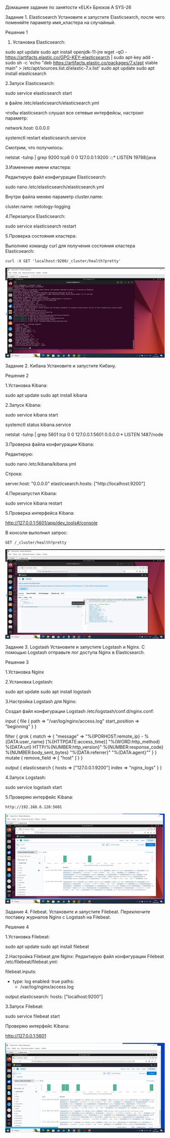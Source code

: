 Домашнее задание по занятости «ELK» Брюхов А SYS-26

Задание 1. Elasticsearch
Установите и запустите Elasticsearch, после чего поменяйте параметр имя_кластера на случайный.

Решение 1

1. Установка Elasticsearch:

sudo apt update
sudo apt install openjdk-11-jre
wget -qO - https://artifacts.elastic.co/GPG-KEY-elasticsearch | sudo apt-key add -
sudo sh -c 'echo "deb https://artifacts.elastic.co/packages/7.x/apt stable main" > /etc/apt/sources.list.d/elastic-7.x.list'
sudo apt update
sudo apt install elasticsearch

2.Запуск Elasticsearch:

sudo service elasticsearch start

в файле /etc/elasticsearch/elasticsearch.yml

чтобы elasticsearch слушал все сетевые интерфейсы, настроил параметр:

network.host: 0.0.0.0

systemctl restart elasticsearch.service

Смотрим, что получилось:

netstat -tulnp | grep 9200
tcp6       0      0 127.0.0.1:9200          :::*                    LISTEN      19788/java

3.Изменение имени кластера:

Редактирую файл конфигурации Elasticsearch:

sudo nano /etc/elasticsearch/elasticsearch.yml

Внутри файла меняю параметр cluster.name:

cluster.name: netology-logging

4.Перезапуск Elasticsearch:

sudo service elasticsearch restart

5.Проверка состояния кластера:

Выполняю команду curl для получения состояния кластера Elasticsearch:

    curl -X GET 'localhost:9200/_cluster/health?pretty'

![Задание 1](Решение1.png)

Задание 2. Кибана
Установите и запустите Кибану.

Решение 2

1.Установка Kibana:

sudo apt update
sudo apt install kibana

2.Запуск Kibana:

sudo service kibana start

systemctl status kibana.service

netstat -tulnp | grep 5601
tcp        0      0 127.0.0.1:5601          0.0.0.0:*               LISTEN      1487/node

3.Проверка файла конфигурации Kibana:

Редактирую:

sudo nano /etc/kibana/kibana.yml

Строка:

server.host: "0.0.0.0"
elasticsearch.hosts: ["http://localhost:9200"]

4.Перезапустил Kibana:

sudo service kibana restart

5.Проверка интерфейса Kibana:

http://127.0.0.1:5601/app/dev_tools#/console

В консоли выполнил запрос:

    GET /_cluster/health?pretty

![Задание 2](Решение2.png)

Задание 3. Logstash
Установите и запустите Logstash и Nginx. С помощью Logstash отправьте лог доступа Nginx в Elasticsearch.

Решение 3

1.Установка Nginx

2.Установка Logstash:

sudo apt update
sudo apt install logstash

3.Настройка Logstash для Nginx:

Создал файл конфигурации Logstash /etc/logstash/conf.d/nginx.conf:

input {
  file {
    path => "/var/log/nginx/access.log"
    start_position => "beginning"
  }
}

filter {
    grok {
      match => { "message" => "%{IPORHOST:remote_ip} - %{DATA:user_name}
\[%{HTTPDATE:access_time}\] \"%{WORD:http_method} %{DATA:url}
HTTP/%{NUMBER:http_version}\" %{NUMBER:response_code} %{NUMBER:body_sent_bytes}
\"%{DATA:referrer}\" \"%{DATA:agent}\"" }
    }
    mutate {
        remove_field => [ "host" ]
    }
}

output {
  elasticsearch {
    hosts => ["127.0.0.1:9200"]
    index => "nginx_logs"
  }
}


4.Запуск Logstash:

sudo service logstash start

5.Проверяю интерфейс Kibana:

    http://192.168.6.128:5601

![Задание 3](Решение3.png)

Задание 4. Filebeat.
Установите и запустите Filebeat. Переключите поставку журналов Nginx с Logstash на Filebeat.

Решение 4

1.Установка Filebeat:

sudo apt update
sudo apt install filebeat

2.Настройка Filebeat для Nginx:
Редактирую файл конфигурации Filebeat /etc/filebeat/filebeat.yml:

filebeat.inputs:
- type: log
  enabled: true
  paths:
    - /var/log/nginx/access.log

output.elasticsearch:
  hosts: ["localhost:9200"]

3.Запуск Filebeat:

sudo service filebeat start

Проверяю интерфейс Kibana:

http://127.0.0.1:5601

![Задание 4](Решение4.png)
